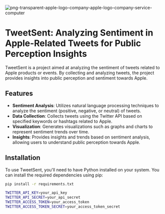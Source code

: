 ![png-transparent-apple-logo-company-apple-logo-company-service-computer](https://github.com/vishnu55510/TweetSent-Analyzing-Sentiment-in-Apple-Related-Tweets-for-Public-Perception-Insights-/assets/162179720/0a22dade-c2dd-493d-8a66-9a49e37055cd)

# TweetSent: Analyzing Sentiment in Apple-Related Tweets for Public Perception Insights

TweetSent is a project aimed at analyzing the sentiment of tweets related to Apple products or events. By collecting and analyzing tweets, the project provides insights into public perception and sentiment towards Apple.

## Features

- **Sentiment Analysis**: Utilizes natural language processing techniques to analyze the sentiment (positive, negative, or neutral) of tweets.
- **Data Collection**: Collects tweets using the Twitter API based on specified keywords or hashtags related to Apple.
- **Visualization**: Generates visualizations such as graphs and charts to represent sentiment trends over time.
- **Insights**: Provides insights and trends based on sentiment analysis, allowing users to understand public perception towards Apple.

## Installation

To use TweetSent, you'll need to have Python installed on your system. You can install the required dependencies using pip:

```bash
pip install -r requirements.txt

TWITTER_API_KEY=your_api_key
TWITTER_API_SECRET=your_api_secret
TWITTER_ACCESS_TOKEN=your_access_token
TWITTER_ACCESS_TOKEN_SECRET=your_access_token_secret

